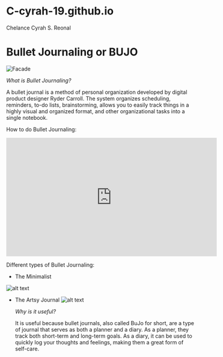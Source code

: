 # C-cyrah-19.github.io
Chelance Cyrah S. Reonal

# Bullet Journaling or BUJO
![Facade](https://i.pinimg.com/564x/19/9e/6e/199e6ecbe1251a86ced25e5af1920943.jpg)

*What is Bullet Journaling?*

A bullet journal is a method of personal organization developed by digital product designer Ryder Carroll. The system organizes scheduling, reminders, to-do lists, brainstorming, allows you to easily track things in a highly visual and organized format, and other organizational tasks into a single notebook.

How to do Bullet Journaling:

<iframe width="560" height="315" src="https://www.youtube.com/embed/hKbzcjJLRRo?si=fQklWlUGsUhBXA-c" title="YouTube video player" frameborder="0" allow="accelerometer; autoplay; clipboard-write; encrypted-media; gyroscope; picture-in-picture; web-share" allowfullscreen></iframe>

Different types of Bullet Journaling:

- The Minimalist
  
 ![alt text](https://blossomsandbulletjournals.files.wordpress.com/2017/07/img_4936.jpg)
- The Artsy Journal
 ![alt text](https://i.pinimg.com/originals/6c/66/79/6c6679999a4058b54e624d561136eb79.jpg)

  *Why is it useful?*
  
  It is useful because bullet journals, also called BuJo for short, are a type of journal that serves as both a planner and a diary. As a planner, they track both short-term and long-term goals. As a diary, it can be used to quickly log your thoughts and feelings, making them a great form of self-care.
